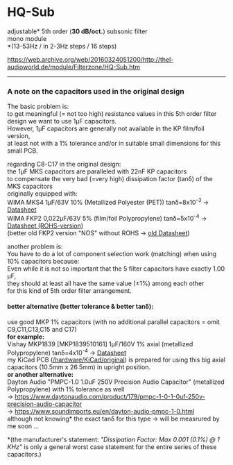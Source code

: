 # HQ-Sub  
adjustable\* 5th order (**30 dB/oct.**) subsonic filter  
mono module  
\*(13-53Hz / in 2-3Hz steps / 16 steps)  
  
https://web.archive.org/web/20160324051200/http://thel-audioworld.de/module/Filterzone/HQ-Sub.htm

----
### A note on the capacitors used in the original design  
The basic problem is:  
to get meaningful (= not too high) resistance values in this 5th order filter design we want to use 1µF capacitors.  
However, 1µF capacitors are generally not available in the KP film/foil version,  
at least not with a 1% tolerance and/or in suitable small dimensions for this small PCB.  
  
regarding C8-C17 in the original design:  
the 1µF MKS capacitors are paralleled with 22nF KP capacitors  
to compensate the very bad (=very high) dissipation factor (tanδ) of the MKS capacitors  
originally equipped with:  
WIMA MKS4    1µF/63V 10%   (Metallized Polyester (PET))     tanδ=8x10<sup>-3</sup> -> <a href="https://github.com/analoghifi/capacitors/blob/main/audio%20and%20filter%20capacitors/docs/datasheets/dont%20use/PET%20MKS/WIMA_MKS_4__EN.pdf">Datasheet</a>  
WIMA FKP2  0,022µF/63V 5%  (film/foil Polypropylene) tanδ=5x10<sup>-4</sup> -> <a href="https://github.com/analoghifi/capacitors/blob/main/audio%20and%20filter%20capacitors/docs/datasheets/kp/WIMA_FKP_2__NEW_ROHS__EN.pdf">Datasheet (ROHS-version)</a>  
(better old FKP2 version "NOS" without ROHS -> <a href ="https://github.com/analoghifi/capacitors/blob/main/audio%20and%20filter%20capacitors/docs/datasheets/kp/WIMA_FKP_2__OLD_nonROHS__EN.pdf">old Datasheet</a>)  
  
another problem is:  
You have to do a lot of component selection work (matching) when using 10% capacitors because:  
Even while it is not so important that the 5 filter capacitors have exactly 1.00 µF,  
they should at least all have the same value (±1%) among each other  
for this kind of 5th order filter arrangement.  
  
#### better alternative (better tolerance & better tanδ):
use good MKP 1% capacitors (with no additional parallel capacitors = omit C9,C11,C13,C15 and C17)  
**for example:**  
Vishay MKP1839 [MKP1839510161] 1µF/160V 1% axial (metallized Polypropylene) tanδ=4x10<sup>-4</sup> -> <a href="https://github.com/analoghifi/capacitors/blob/main/audio%20and%20filter%20capacitors/docs/datasheets/mkp/vishay_mkp1839.pdf">Datasheet</a>   
my KiCad PCB (<a href="/hardware/KiCad/original">/hardware/KiCad/original</a>) is prepared for using this big axial capacitors (10.5mm x 26.5mm) in upright position.  
**or another alternative:**  
Dayton Audio "PMPC-1.0 1.0uF 250V Precision Audio Capacitor" (metallized Polypropylene) with 1% tolerance as well   
-> https://www.daytonaudio.com/product/179/pmpc-1-0-1-0uf-250v-precision-audio-capacitor  
-> https://www.soundimports.eu/en/dayton-audio-pmpc-1-0.html  
although not knowing* the exact tanδ for this type -> will be measrured by me soon ...  
  
*(the manufacturer's statement: *"Dissipation Factor: Max 0.001 (0.1%) @ 1 KHz"* is only a general worst case statement for the entire series of these capacitors.)



